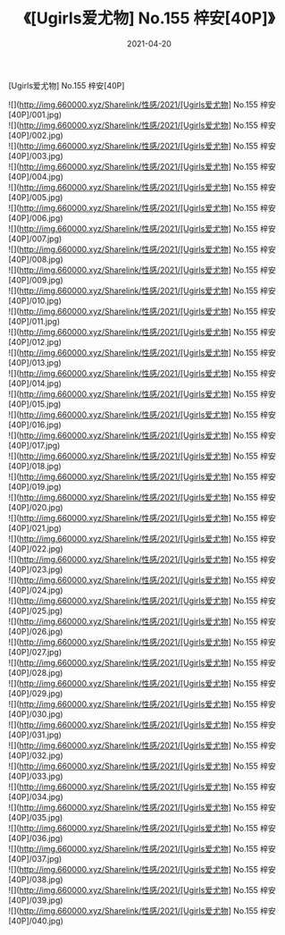 ﻿---
layout: post
title:  《[Ugirls爱尤物] No.155 梓安[40P]》
date:   2021-04-20
img: http://img.660000.xyz/Sharelink/性感/2021/[Ugirls爱尤物] No.155 梓安[40P]/000.jpg
categories: [美女, 清纯, 唯美]
---

[Ugirls爱尤物] No.155 梓安[40P]

  ![](http://img.660000.xyz/Sharelink/性感/2021/[Ugirls爱尤物] No.155 梓安[40P]/001.jpg) <br> ![](http://img.660000.xyz/Sharelink/性感/2021/[Ugirls爱尤物] No.155 梓安[40P]/002.jpg) <br> ![](http://img.660000.xyz/Sharelink/性感/2021/[Ugirls爱尤物] No.155 梓安[40P]/003.jpg) <br> ![](http://img.660000.xyz/Sharelink/性感/2021/[Ugirls爱尤物] No.155 梓安[40P]/004.jpg) <br> ![](http://img.660000.xyz/Sharelink/性感/2021/[Ugirls爱尤物] No.155 梓安[40P]/005.jpg) <br> ![](http://img.660000.xyz/Sharelink/性感/2021/[Ugirls爱尤物] No.155 梓安[40P]/006.jpg) <br> ![](http://img.660000.xyz/Sharelink/性感/2021/[Ugirls爱尤物] No.155 梓安[40P]/007.jpg) <br> ![](http://img.660000.xyz/Sharelink/性感/2021/[Ugirls爱尤物] No.155 梓安[40P]/008.jpg) <br> ![](http://img.660000.xyz/Sharelink/性感/2021/[Ugirls爱尤物] No.155 梓安[40P]/009.jpg) <br> ![](http://img.660000.xyz/Sharelink/性感/2021/[Ugirls爱尤物] No.155 梓安[40P]/010.jpg) <br> ![](http://img.660000.xyz/Sharelink/性感/2021/[Ugirls爱尤物] No.155 梓安[40P]/011.jpg) <br> ![](http://img.660000.xyz/Sharelink/性感/2021/[Ugirls爱尤物] No.155 梓安[40P]/012.jpg) <br> ![](http://img.660000.xyz/Sharelink/性感/2021/[Ugirls爱尤物] No.155 梓安[40P]/013.jpg) <br> ![](http://img.660000.xyz/Sharelink/性感/2021/[Ugirls爱尤物] No.155 梓安[40P]/014.jpg) <br> ![](http://img.660000.xyz/Sharelink/性感/2021/[Ugirls爱尤物] No.155 梓安[40P]/015.jpg) <br> ![](http://img.660000.xyz/Sharelink/性感/2021/[Ugirls爱尤物] No.155 梓安[40P]/016.jpg) <br> ![](http://img.660000.xyz/Sharelink/性感/2021/[Ugirls爱尤物] No.155 梓安[40P]/017.jpg) <br> ![](http://img.660000.xyz/Sharelink/性感/2021/[Ugirls爱尤物] No.155 梓安[40P]/018.jpg) <br> ![](http://img.660000.xyz/Sharelink/性感/2021/[Ugirls爱尤物] No.155 梓安[40P]/019.jpg) <br> ![](http://img.660000.xyz/Sharelink/性感/2021/[Ugirls爱尤物] No.155 梓安[40P]/020.jpg) <br> ![](http://img.660000.xyz/Sharelink/性感/2021/[Ugirls爱尤物] No.155 梓安[40P]/021.jpg) <br> ![](http://img.660000.xyz/Sharelink/性感/2021/[Ugirls爱尤物] No.155 梓安[40P]/022.jpg) <br> ![](http://img.660000.xyz/Sharelink/性感/2021/[Ugirls爱尤物] No.155 梓安[40P]/023.jpg) <br> ![](http://img.660000.xyz/Sharelink/性感/2021/[Ugirls爱尤物] No.155 梓安[40P]/024.jpg) <br> ![](http://img.660000.xyz/Sharelink/性感/2021/[Ugirls爱尤物] No.155 梓安[40P]/025.jpg) <br> ![](http://img.660000.xyz/Sharelink/性感/2021/[Ugirls爱尤物] No.155 梓安[40P]/026.jpg) <br> ![](http://img.660000.xyz/Sharelink/性感/2021/[Ugirls爱尤物] No.155 梓安[40P]/027.jpg) <br> ![](http://img.660000.xyz/Sharelink/性感/2021/[Ugirls爱尤物] No.155 梓安[40P]/028.jpg) <br> ![](http://img.660000.xyz/Sharelink/性感/2021/[Ugirls爱尤物] No.155 梓安[40P]/029.jpg) <br> ![](http://img.660000.xyz/Sharelink/性感/2021/[Ugirls爱尤物] No.155 梓安[40P]/030.jpg) <br> ![](http://img.660000.xyz/Sharelink/性感/2021/[Ugirls爱尤物] No.155 梓安[40P]/031.jpg) <br> ![](http://img.660000.xyz/Sharelink/性感/2021/[Ugirls爱尤物] No.155 梓安[40P]/032.jpg) <br> ![](http://img.660000.xyz/Sharelink/性感/2021/[Ugirls爱尤物] No.155 梓安[40P]/033.jpg) <br> ![](http://img.660000.xyz/Sharelink/性感/2021/[Ugirls爱尤物] No.155 梓安[40P]/034.jpg) <br> ![](http://img.660000.xyz/Sharelink/性感/2021/[Ugirls爱尤物] No.155 梓安[40P]/035.jpg) <br> ![](http://img.660000.xyz/Sharelink/性感/2021/[Ugirls爱尤物] No.155 梓安[40P]/036.jpg) <br> ![](http://img.660000.xyz/Sharelink/性感/2021/[Ugirls爱尤物] No.155 梓安[40P]/037.jpg) <br> ![](http://img.660000.xyz/Sharelink/性感/2021/[Ugirls爱尤物] No.155 梓安[40P]/038.jpg) <br> ![](http://img.660000.xyz/Sharelink/性感/2021/[Ugirls爱尤物] No.155 梓安[40P]/039.jpg) <br> ![](http://img.660000.xyz/Sharelink/性感/2021/[Ugirls爱尤物] No.155 梓安[40P]/040.jpg) <br>